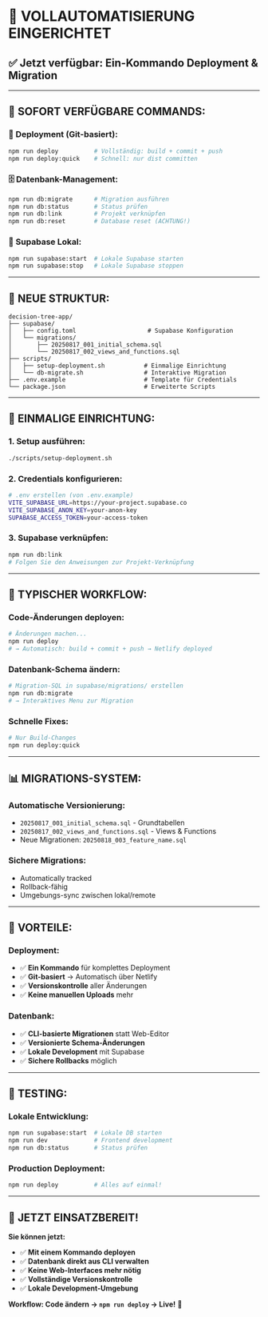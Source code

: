 # 🚀 VOLLAUTOMATISIERUNG EINGERICHTET

## ✅ **Jetzt verfügbar: Ein-Kommando Deployment & Migration**

---

## 🎯 **SOFORT VERFÜGBARE COMMANDS:**

### **🚀 Deployment (Git-basiert):**
```bash
npm run deploy          # Vollständig: build + commit + push
npm run deploy:quick    # Schnell: nur dist committen
```

### **🗄️ Datenbank-Management:**
```bash
npm run db:migrate      # Migration ausführen
npm run db:status       # Status prüfen
npm run db:link         # Projekt verknüpfen
npm run db:reset        # Database reset (ACHTUNG!)
```

### **🔧 Supabase Lokal:**
```bash
npm run supabase:start  # Lokale Supabase starten
npm run supabase:stop   # Lokale Supabase stoppen
```

---

## 📁 **NEUE STRUKTUR:**

```
decision-tree-app/
├── supabase/
│   ├── config.toml                    # Supabase Konfiguration
│   └── migrations/
│       ├── 20250817_001_initial_schema.sql
│       └── 20250817_002_views_and_functions.sql
├── scripts/
│   ├── setup-deployment.sh           # Einmalige Einrichtung
│   └── db-migrate.sh                 # Interaktive Migration
├── .env.example                      # Template für Credentials
└── package.json                      # Erweiterte Scripts
```

---

## 🔧 **EINMALIGE EINRICHTUNG:**

### **1. Setup ausführen:**
```bash
./scripts/setup-deployment.sh
```

### **2. Credentials konfigurieren:**
```bash
# .env erstellen (von .env.example)
VITE_SUPABASE_URL=https://your-project.supabase.co
VITE_SUPABASE_ANON_KEY=your-anon-key
SUPABASE_ACCESS_TOKEN=your-access-token
```

### **3. Supabase verknüpfen:**
```bash
npm run db:link
# Folgen Sie den Anweisungen zur Projekt-Verknüpfung
```

---

## 🚀 **TYPISCHER WORKFLOW:**

### **Code-Änderungen deployen:**
```bash
# Änderungen machen...
npm run deploy
# → Automatisch: build + commit + push → Netlify deployed
```

### **Datenbank-Schema ändern:**
```bash
# Migration-SQL in supabase/migrations/ erstellen
npm run db:migrate
# → Interaktives Menu zur Migration
```

### **Schnelle Fixes:**
```bash
# Nur Build-Changes
npm run deploy:quick
```

---

## 📊 **MIGRATIONS-SYSTEM:**

### **Automatische Versionierung:**
- `20250817_001_initial_schema.sql` - Grundtabellen
- `20250817_002_views_and_functions.sql` - Views & Functions
- Neue Migrationen: `20250818_003_feature_name.sql`

### **Sichere Migrations:**
- Automatically tracked
- Rollback-fähig
- Umgebungs-sync zwischen lokal/remote

---

## 🎯 **VORTEILE:**

### **Deployment:**
- ✅ **Ein Kommando** für komplettes Deployment
- ✅ **Git-basiert** → Automatisch über Netlify
- ✅ **Versionskontrolle** aller Änderungen
- ✅ **Keine manuellen Uploads** mehr

### **Datenbank:**
- ✅ **CLI-basierte Migrationen** statt Web-Editor
- ✅ **Versionierte Schema-Änderungen**
- ✅ **Lokale Development** mit Supabase
- ✅ **Sichere Rollbacks** möglich

---

## 🧪 **TESTING:**

### **Lokale Entwicklung:**
```bash
npm run supabase:start  # Lokale DB starten
npm run dev             # Frontend development
npm run db:status       # Status prüfen
```

### **Production Deployment:**
```bash
npm run deploy          # Alles auf einmal!
```

---

## 🎉 **JETZT EINSATZBEREIT!**

**Sie können jetzt:**
- ✅ **Mit einem Kommando deployen**
- ✅ **Datenbank direkt aus CLI verwalten**
- ✅ **Keine Web-Interfaces mehr nötig**
- ✅ **Vollständige Versionskontrolle**
- ✅ **Lokale Development-Umgebung**

**Workflow: Code ändern → `npm run deploy` → Live!** 🚀
